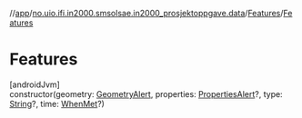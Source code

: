 //[app](../../../index.md)/[no.uio.ifi.in2000.smsolsae.in2000_prosjektoppgave.data](../index.md)/[Features](index.md)/[Features](-features.md)

# Features

[androidJvm]\
constructor(geometry: [GeometryAlert](../-geometry-alert/index.md), properties: [PropertiesAlert](../-properties-alert/index.md)?, type: [String](https://kotlinlang.org/api/latest/jvm/stdlib/kotlin/-string/index.html)?, time: [WhenMet](../-when-met/index.md)?)
